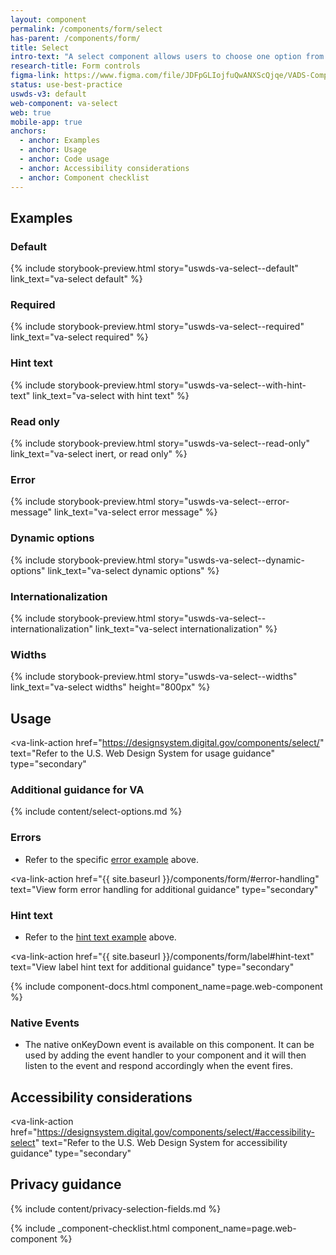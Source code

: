 ```yaml
---
layout: component
permalink: /components/form/select
has-parent: /components/form/
title: Select
intro-text: "A select component allows users to choose one option from a menu."
research-title: Form controls
figma-link: https://www.figma.com/file/JDFpGLIojfuQwANXScQjqe/VADS-Component-Examples?type=design&node-id=1377%3A93876&mode=design&t=h9BoxMWwcHe2DhUd-1
status: use-best-practice
uswds-v3: default
web-component: va-select
web: true
mobile-app: true
anchors:
  - anchor: Examples
  - anchor: Usage
  - anchor: Code usage
  - anchor: Accessibility considerations
  - anchor: Component checklist
---
```


## Examples

### Default

{% include storybook-preview.html story="uswds-va-select--default" link_text="va-select default" %}

### Required

{% include storybook-preview.html story="uswds-va-select--required" link_text="va-select required" %}

### Hint text

{% include storybook-preview.html story="uswds-va-select--with-hint-text" link_text="va-select with hint text" %}

### Read only

{% include storybook-preview.html story="uswds-va-select--read-only" link_text="va-select inert, or read only" %}

### Error

{% include storybook-preview.html story="uswds-va-select--error-message" link_text="va-select error message" %}

### Dynamic options

{% include storybook-preview.html story="uswds-va-select--dynamic-options" link_text="va-select dynamic options" %}

### Internationalization

{% include storybook-preview.html story="uswds-va-select--internationalization" link_text="va-select internationalization" %}

### Widths

{% include storybook-preview.html story="uswds-va-select--widths" link_text="va-select widths" height="800px" %}

## Usage

<va-link-action
  href="https://designsystem.digital.gov/components/select/"
  text="Refer to the U.S. Web Design System for usage guidance"
  type="secondary"
></va-link-action>

### Additional guidance for VA

{% include content/select-options.md %}

### Errors

* Refer to the specific [error example](#error) above.

<va-link-action
  href="{{ site.baseurl }}/components/form/#error-handling"
  text="View form error handling for additional guidance"
  type="secondary"
></va-link-action>

### Hint text

* Refer to the [hint text example](#hint-text) above.

<va-link-action
  href="{{ site.baseurl }}/components/form/label#hint-text"
  text="View label hint text for additional guidance"
  type="secondary"
></va-link-action>

{% include component-docs.html component_name=page.web-component %}

### Native Events

- The native onKeyDown event is available on this component. It can be used by adding the event handler to your component and it will then listen to the event and respond accordingly when the event fires.

## Accessibility considerations

<va-link-action
  href="https://designsystem.digital.gov/components/select/#accessibility-select"
  text="Refer to the U.S. Web Design System for accessibility guidance"
  type="secondary"
></va-link-action>

## Privacy guidance 
{% include content/privacy-selection-fields.md %}

{% include _component-checklist.html component_name=page.web-component %}
